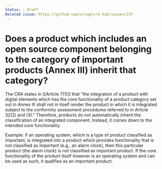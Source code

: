 ```yaml
---
Status: ⚠️ Draft
Related issue: https://github.com/orcwg/cra-hub/issues/237
---
```


# Does a product which includes an open source component belonging to the category of important products (Annex III) inherit that category?

The CRA states in [[Article 7(1)]] that "the integration of a product with digital elements which has the core functionality of a product category set out in Annex III shall not in itself render the product in which it is integrated subject to the conformity assessment procedures referred to in Article 32(2) and (3)." Therefore, products do not automatically inherit the classification of an integrated component. Instead, it comes down to the intended core functionality.

Example: if an operating system, which is a type of product classified as important, is integrated into a product which provides functionality that is not classified as important (e.g., an alarm clock), then this particular product (the alarm clock) is not classified as important product. If the core functionality of the product itself however is an operating system and can be used as such, it qualifies as an important product.

